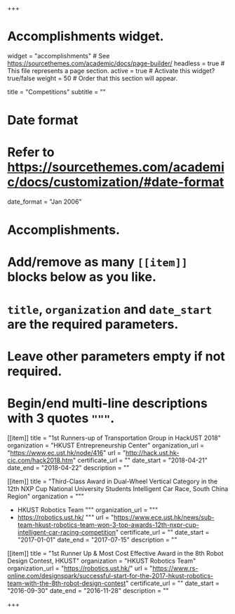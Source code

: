 +++
# Accomplishments widget.
widget = "accomplishments"  # See https://sourcethemes.com/academic/docs/page-builder/
headless = true  # This file represents a page section.
active = true  # Activate this widget? true/false
weight = 50  # Order that this section will appear.

title = "Competitions"
subtitle = ""

# Date format
#   Refer to https://sourcethemes.com/academic/docs/customization/#date-format
date_format = "Jan 2006"

# Accomplishments.
#   Add/remove as many `[[item]]` blocks below as you like.
#   `title`, `organization` and `date_start` are the required parameters.
#   Leave other parameters empty if not required.
#   Begin/end multi-line descriptions with 3 quotes `"""`.

[[item]]
  title = "1st Runners-up of Transportation Group in HackUST 2018"
  organization = "HKUST Entrepreneurship Center"
  organization_url = "https://www.ec.ust.hk/node/416"
  url = "http://hack.ust.hk-cic.com/hack2018.htm"
  certificate_url = ""
  date_start = "2018-04-21"
  date_end = "2018-04-22"
  description = ""


[[item]]
  title = "Third-Class Award in Dual-Wheel Vertical Category in the 12th NXP Cup National University Students Intelligent Car Race, South China Region"
  organization = """
  * HKUST Robotics Team
  """
  organization_url = """
  * https://robotics.ust.hk/
  """
  url = "https://www.ece.ust.hk/news/sub-team-hkust-robotics-team-won-3-top-awards-12th-nxpr-cup-intelligent-car-racing-competition"
  certificate_url = ""
  date_start = "2017-01-01"
  date_end = "2017-07-15"
  description = ""

[[item]]
  title = "1st Runner Up & Most Cost Effective Award in the 8th Robot Design Contest, HKUST"
  organization = "HKUST Robotics Team"
  organization_url = "https://robotics.ust.hk/"
  url = "https://www.rs-online.com/designspark/successful-start-for-the-2017-hkust-robotics-team-with-the-8th-robot-design-contest"
  certificate_url = ""
  date_start = "2016-09-30"
  date_end = "2016-11-28"
  description = ""

+++
